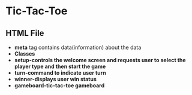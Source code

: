 # Tic-Tac-Toe
## HTML File
<ul>
  <li><b>meta</b> tag contains data(information) about the data</li>
  <li><b>Classes</b:
    <ol>
      <li><b>setup</b>-controls the welcome screen and requests user to select the player type and then start the game</li>
      <li><b>turn</b>-command to indicate user turn</li>
      <li><b>winner</b>-displays user win status</li>
      <li><b>gameboard</b>-tic-tac-toe gameboard</li>
    </ol>
  </li>
</ul>
